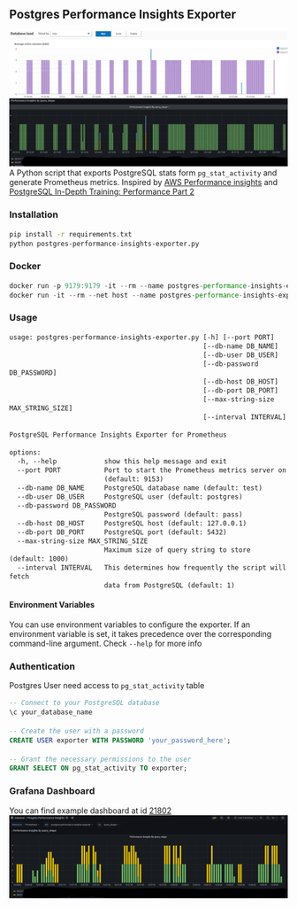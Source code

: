 ## Postgres Performance Insights Exporter
![Comparison of AWS PostgreSQL Performance Insights vs Prometheus Exporter](images/compare.png)
A Python script that exports PostgreSQL stats form `pg_stat_activity` and generate Prometheus metrics. Inspired by [AWS Performance insights](https://aws.amazon.com/ru/about-aws/whats-new/2018/04/rds-performance-insights-on-rds-for-postgresql/) and [PostgreSQL In-Depth Training: Performance Part 2](https://www.youtube.com/watch?v=fHlIJg4x13g)

### Installation
```bash
pip install -r requirements.txt
python postgres-performance-insights-exporter.py
```

### Docker
```js
docker run -p 9179:9179 -it --rm --name postgres-performance-insights-exporter andriik/postgres-performance-insights-exporter
docker run -it --rm --net host --name postgres-performance-insights-exporter andriik/postgres-performance-insights-exporter // host network
```

### Usage
```
usage: postgres-performance-insights-exporter.py [-h] [--port PORT]
                                                 [--db-name DB_NAME]
                                                 [--db-user DB_USER]
                                                 [--db-password DB_PASSWORD]
                                                 [--db-host DB_HOST]
                                                 [--db-port DB_PORT]
                                                 [--max-string-size MAX_STRING_SIZE]
                                                 [--interval INTERVAL]

PostgreSQL Performance Insights Exporter for Prometheus

options:
  -h, --help            show this help message and exit
  --port PORT           Port to start the Prometheus metrics server on
                        (default: 9153)
  --db-name DB_NAME     PostgreSQL database name (default: test)
  --db-user DB_USER     PostgreSQL user (default: postgres)
  --db-password DB_PASSWORD
                        PostgreSQL password (default: pass)
  --db-host DB_HOST     PostgreSQL host (default: 127.0.0.1)
  --db-port DB_PORT     PostgreSQL port (default: 5432)
  --max-string-size MAX_STRING_SIZE
                        Maximum size of query string to store (default: 1000)
  --interval INTERVAL   This determines how frequently the script will fetch
                        data from PostgreSQL (default: 1)

```

#### Environment Variables

You can use environment variables to configure the exporter. If an environment variable is set, it takes precedence over the corresponding command-line argument. Check `--help` for more info

### Authentication
Postgres User need access to `pg_stat_activity` table
```sql
-- Connect to your PostgreSQL database
\c your_database_name

-- Create the user with a password
CREATE USER exporter WITH PASSWORD 'your_password_here';

-- Grant the necessary permissions to the user
GRANT SELECT ON pg_stat_activity TO exporter;
```

### Grafana Dashboard
You can find example dashboard at id [21802](https://grafana.com/grafana/dashboards/21802)
![21802](images/pi.png)
